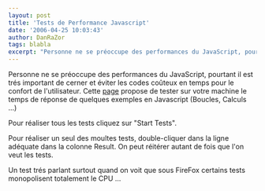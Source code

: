 ```yaml
---
layout: post
title: 'Tests de Performance Javascript'
date: '2006-04-25 10:03:43'
author: DanRaZor
tags: blabla
excerpt: "Personne ne se préoccupe des performances du JavaScript, pourtant il est trés important de cerner et éviter les codes coûteux en temps pour le confort de l'utilisateur.     \nCette [page](http://www.jorendorff.com/articles/javascript/speed-test.html) propose de tester sur votre machine le temps de réponse de quelques exemples en Javascript (Boucles, Calculs      …"
---
```


Personne ne se préoccupe des performances du JavaScript, pourtant il est trés important de cerner et éviter les codes coûteux en temps pour le confort de l'utilisateur.
Cette [page](http://www.jorendorff.com/articles/javascript/speed-test.html) propose de tester sur votre machine le temps de réponse de quelques exemples en Javascript (Boucles, Calculs ...)

Pour réaliser tous les tests cliquez sur &quot;Start Tests&quot;.

Pour réaliser un seul des moultes tests, double-cliquer dans la ligne adéquate dans la colonne Result. On peut réitérer autant de fois que l'on veut les tests.

Un test trés parlant surtout quand on voit que sous FireFox certains tests monopolisent totalement le CPU ...
